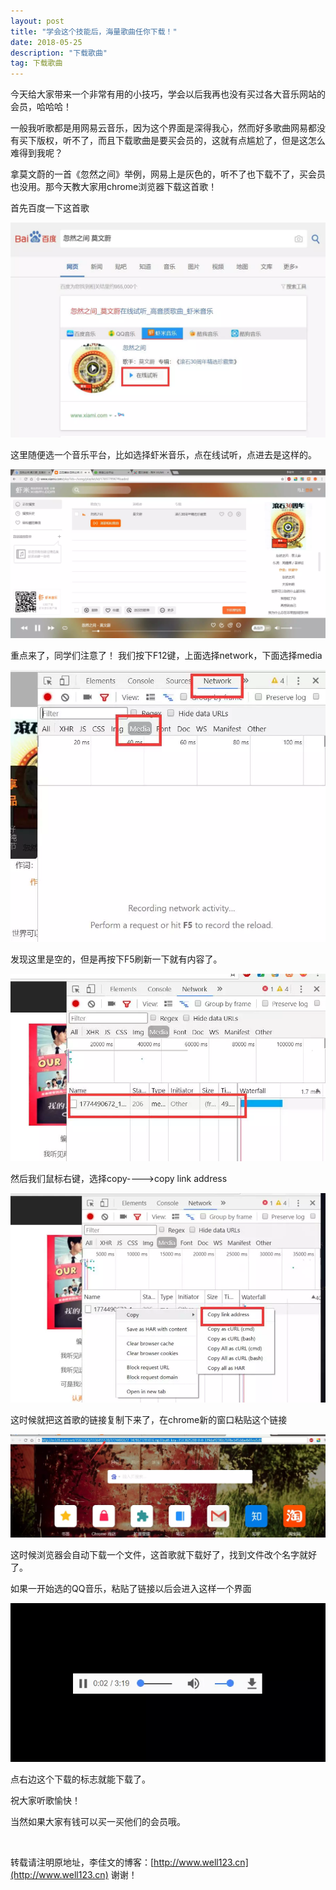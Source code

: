 ```yaml
---
layout: post
title: "学会这个技能后，海量歌曲任你下载！"
date: 2018-05-25 
description: "下载歌曲"
tag: 下载歌曲 
---   
```

今天给大家带来一个非常有用的小技巧，学会以后我再也没有买过各大音乐网站的会员，哈哈哈！

一般我听歌都是用网易云音乐，因为这个界面是深得我心，然而好多歌曲网易都没有买下版权，听不了，而且下载歌曲是要买会员的，这就有点尴尬了，但是这怎么难得到我呢？

拿莫文蔚的一首《忽然之间》举例，网易上是灰色的，听不了也下载不了，买会员也没用。那今天教大家用chrome浏览器下载这首歌！

首先百度一下这首歌

![](/images/posts/xiage/1.png)

 这里随便选一个音乐平台，比如选择虾米音乐，点在线试听，点进去是这样的。

![](/images/posts/xiage/2.png)

重点来了，同学们注意了！
我们按下F12键，上面选择network，下面选择media

![](/images/posts/xiage/3.png)

发现这里是空的，但是再按下F5刷新一下就有内容了。

![](/images/posts/xiage/4.png)

然后我们鼠标右键，选择copy---->copy link address

![](/images/posts/xiage/5.png)

这时候就把这首歌的链接复制下来了，在chrome新的窗口粘贴这个链接

![](/images/posts/xiage/6.png)

这时候浏览器会自动下载一个文件，这首歌就下载好了，找到文件改个名字就好了。

如果一开始选的QQ音乐，粘贴了链接以后会进入这样一个界面

![](/images/posts/xiage/7.png)

点右边这个下载的标志就能下载了。

祝大家听歌愉快！

当然如果大家有钱可以买一买他们的会员哦。


<br>

转载请注明原地址，李佳文的博客：[http://www.well123.cn](http://www.well123.cn) 谢谢！
